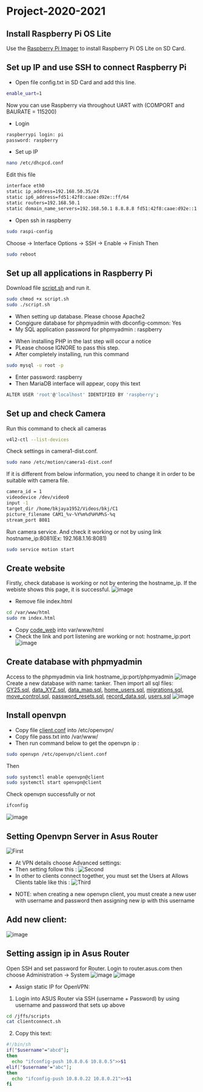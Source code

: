 # Project-2020-2021
## Install Raspberry Pi OS Lite
Use the [Raspberry Pi Imager](https://www.raspberrypi.org/downloads.../) to install Raspberry Pi OS Lite on SD Card.
## Set up IP and use SSH to connect Raspberry Pi
* Open file config.txt in SD Card and add this line.
```bash
enable_uart=1
```
Now you can use Raspberry via throughout UART with (COMPORT and BAURATE = 115200)
* Login 
```bash
raspberrypi login: pi
password: raspberry
```
* Set up IP
```bash
nano /etc/dhcpcd.conf
```
Edit this file
```bash
interface eth0
static ip_address=192.168.50.35/24
static ip6_address=fd51:42f8:caae:d92e::ff/64
static routers=192.168.50.1
static domain_name_servers=192.168.50.1 8.8.8.8 fd51:42f8:caae:d92e::1
```
* Open ssh in raspberry
```bash 
sudo raspi-config
```
Choose -> Interface Options -> SSH -> Enable -> Finish
Then
```bash
sudo reboot
```
## Set up all applications in Raspberry Pi
Download file [script.sh](https://github.com/Eric-nguyen1402/image_project/blob/master/script.sh) and run it.
```bash
sudo chmod +x script.sh
sudo ./script.sh
```
- When setting up database. Please choose Apache2 
- Congigure database for phpmyadmin with dbconfig-common: Yes
- My SQL application password for phpmyadmin : raspberry
* When installing PHP in the last step will occur a notice
* PLease choose IGNORE to pass this step.
* After completely installing, run this command 
```bash
sudo mysql -u root -p
```
- Enter password: raspberry
- Then MariaDB interface will appear, copy this text
```bash
ALTER USER 'root'@'localhost' IDENTIFIED BY 'raspberry';
```
## Set up and check Camera 
Run this command to check all cameras 
```bash
v4l2-ctl --list-devices
```
Check settings in camera1-dist.conf. 
```bash
sudo nano /etc/motion/camera1-dist.conf
```
If it is different from below information, you need to change it in order to be suitable with camera file.
```bash
camera_id = 1
videodevice /dev/video0
input -1
target_dir /home/bkjaya1952/Videos/bkj/C1
picture_filename CAM1_%v-%Y%m%d%H%M%S-%q
stream_port 8081
```
Run camera service. And check it working or not by using link hostname_ip:8081(Ex: 192.168.1.16:8081)
```bash
sudo service motion start
```
## Create website
Firstly, check database is working or not by entering the hostname_ip. If the webiste shows this page, it is successful.
![image](https://raw.githubusercontent.com/Eric-nguyen1402/image_project/master/Screenshot%20(7).png)
- Remove file index.html
```bash
cd /var/www/html
sudo rm index.html
```
- Copy [code_web](https://github.com/Eric-nguyen1402/Web_control) into var/www/html
- Check the link and port listening are working or not: hostname_ip:port
![image](https://raw.githubusercontent.com/Eric-nguyen1402/image_project/master/Screenshot%20(9).png)
## Create database with phpmyadmin
Access to the phpmyadmin via link hostname_ip:port/phpmyadmin
![image](https://raw.githubusercontent.com/Eric-nguyen1402/image_project/master/Screenshot%20(11).png)
Create a new database with name: tanker. Then import all sql files: [GY25.sql](https://github.com/Eric-nguyen1402/image_project/blob/master/GY25.sql), [data_XYZ.sql](https://github.com/Eric-nguyen1402/image_project/blob/master/data_XYZ.sql), [data_map.sql](https://github.com/Eric-nguyen1402/image_project/blob/master/data_map.sql), [home_users.sql](https://github.com/Eric-nguyen1402/image_project/blob/master/home_users.sql), [migrations.sql](https://github.com/Eric-nguyen1402/image_project/blob/master/migrations.sql), [move_control.sql](https://github.com/Eric-nguyen1402/image_project/blob/master/move_control.sql), [password_resets.sql](https://github.com/Eric-nguyen1402/image_project/blob/master/password_resets.sql), [record_data.sql](https://github.com/Eric-nguyen1402/image_project/blob/master/record_data.sql), [users.sql](https://github.com/Eric-nguyen1402/image_project/blob/master/users.sql)
![image](https://raw.githubusercontent.com/Eric-nguyen1402/image_project/master/Screenshot%20(13).png)
## Install openvpn
* Copy file [client.conf](https://github.com/Eric-nguyen1402/image_project/blob/master/client.conf) into /etc/openvpn/ 
* Copy file pass.txt into /var/www/
* Then run command below to get the openvpn ip :
```bash
sudo openvpn /etc/openvpn/client.conf
```
Then
```bash
sudo systemctl enable openvpn@client
sudo systemctl start openvpn@client
```
Check openvpn successfully or not
```bash
ifconfig
```
![image](https://raw.githubusercontent.com/Eric-nguyen1402/image_project/master/Screenshot%20(15).png)
## Setting Openvpn Server in Asus Router
![First](https://raw.githubusercontent.com/Eric-nguyen1402/image_project/master/Screenshot%20(32).png)
- At VPN details choose Advanced settings:
- Then setting follow this :
![Second](https://raw.githubusercontent.com/Eric-nguyen1402/image_project/master/Screenshot%20(34).png)
- In other to clients connect together, you must set the Users at Allows Clients table like this :
![Third](https://raw.githubusercontent.com/Eric-nguyen1402/image_project/master/Screenshot%20(36).png)
* NOTE: when creating a new openvpn client, you must create a new user with username and password then assigning new ip with this username
## Add new client:
![image](https://raw.githubusercontent.com/Eric-nguyen1402/image_project/master/Screenshot%20(42).png)
## Setting assign ip in Asus Router
Open SSH and set password for Router. Login to router.asus.com then choose Administration -> System
![image](https://raw.githubusercontent.com/Eric-nguyen1402/image_project/master/Screenshot%20(16).png)
![image](https://raw.githubusercontent.com/Eric-nguyen1402/image_project/master/Screenshot%20(17).png)
- Assign static IP for OpenVPN:
1. Login into ASUS Router via SSH (username + Password) by using username and password that sets up above 
```bash
cd /jffs/scripts
cat clientconnect.sh
```
2. Copy this text: 
```bash
#!/bin/sh
if["$username"="abcd"];
then
  echo "ifconfig-push 10.8.0.6 10.8.0.5">>$1
elif["$username"="abc"];
then
  echo "ifconfig-push 10.8.0.22 10.8.0.21">>$1
fi
```

